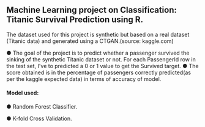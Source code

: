 ## Machine Learning project on Classification: Titanic Survival Prediction using R.

The dataset used for this project is synthetic but based on a real dataset (Titanic data) and generated using a CTGAN.(source: kaggle.com)

● The goal of the project is to predict whether a passenger survived the sinking of the synthetic Titanic dataset or not. For each PassengerId row in the
test set, I've to predicted a 0 or 1 value to get the Survived target.
● The score obtained is in the percentage of passengers correctly predicted(as per the kaggle expected data) in terms of accuracy of model.

#### Model used:
● Random Forest Classifier.

● K-fold Cross Validation.
